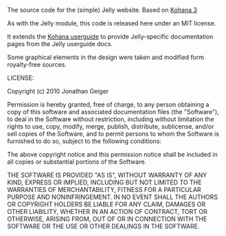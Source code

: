 The source code for the (simple) Jelly website. Based on [Kohana 3](http://github.com/kohana/kohana)

As with the Jelly module, this code is released here under an MIT license.

It extends the [Kohana userguide](http://gthub.com/kohana/userguide) to provide Jelly-specific documentation pages from
the Jelly userguide docs.

Some graphical elements in the design were taken and modified form royalty-free sources.

LICENSE:

Copyright (c) 2010 Jonathan Geiger

Permission is hereby granted, free of charge, to any person obtaining a copy
of this software and associated documentation files (the "Software"), to deal
in the Software without restriction, including without limitation the rights
to use, copy, modify, merge, publish, distribute, sublicense, and/or sell
copies of the Software, and to permit persons to whom the Software is
furnished to do so, subject to the following conditions:

The above copyright notice and this permission notice shall be included in
all copies or substantial portions of the Software.

THE SOFTWARE IS PROVIDED "AS IS", WITHOUT WARRANTY OF ANY KIND, EXPRESS OR
IMPLIED, INCLUDING BUT NOT LIMITED TO THE WARRANTIES OF MERCHANTABILITY,
FITNESS FOR A PARTICULAR PURPOSE AND NONINFRINGEMENT. IN NO EVENT SHALL THE
AUTHORS OR COPYRIGHT HOLDERS BE LIABLE FOR ANY CLAIM, DAMAGES OR OTHER
LIABILITY, WHETHER IN AN ACTION OF CONTRACT, TORT OR OTHERWISE, ARISING FROM,
OUT OF OR IN CONNECTION WITH THE SOFTWARE OR THE USE OR OTHER DEALINGS IN
THE SOFTWARE.
